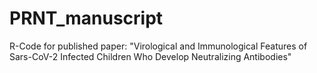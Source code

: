 # PRNT_manuscript
R-Code for published paper: "Virological and Immunological Features of Sars-CoV-2 Infected Children Who Develop Neutralizing Antibodies"
